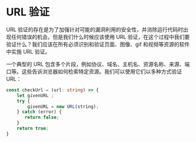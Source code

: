 # URL 验证

URL 验证的存在是为了加强针对可能的漏洞利用的安全性，并消除运行代码时出现任何错误的机会。但是我们什么时候应该使用 URL 验证，在这个过程中我们要验证什么？我们应该在所有必须识别和验证页面、图像、gif 和视频等资源的软件中实施 URL 验证。 

一个典型的 URL 包含多个片段，例如协议、域名、主机名、资源名称、来源、端口等。这些告诉浏览器如何检索特定资源。我们可以使用它们以多种方式验证 URL：

```ts
const checkUrl = (url: string) => {
    let givenURL ;
    try {
        givenURL = new URL(string);
    } catch (error) {
       return false; 
    }
    return true;
}
```